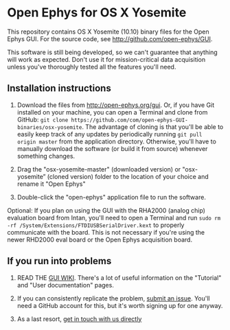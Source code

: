 Open Ephys for OS X Yosemite
=================

This repository contains OS X Yosemite (10.10) binary files for the Open Ephys GUI. For the source code, see http://github.com/open-ephys/GUI.

This software is still being developed, so we can't guarantee that anything will work as expected. Don't use it for mission-critical data acquisition unless you've thoroughly tested all the features you'll need.

Installation instructions
-------------------------------

1. Download the files from http://open-ephys.org/gui. Or, if you have Git installed on your machine, you can open a Terminal and clone from GitHub: `git clone https://github.com/com/open-ephys-GUI-binaries/osx-yosemite`. The advantage of cloning is that you'll be able to easily keep track of any updates by periodically running `git pull origin master` from the application directory. Otherwise, you'll have to manually download the software (or build it from source) whenever something changes.

2. Drag the "osx-yosemite-master" (downloaded version) or "osx-yosemite” (cloned version) folder to the location of your choice and rename it "Open Ephys"

3. Double-click the "open-ephys" application file to run the software.

Optional: If you plan on using the GUI with the RHA2000 (analog chip) evaluation board from Intan, you'll need to open a Terminal and run `sudo rm -rf /System/Extensions/FTDIUSBSerialDriver.kext` to properly communicate with the board. This is not necessary if you're using the newer RHD2000 eval board or the Open Ephys acquisition board.


If you run into problems
-------------------------------

1. READ THE [GUI WIKI](https://open-ephys.atlassian.net/wiki/display/OEW/Open+Ephys+GUI). There's a lot of useful information on the "Tutorial" and "User documentation" pages.

2. If you can consistently replicate the problem, [submit an issue](https://github.com/open-ephys/GUI/issues). You'll need a GitHub account for this, but it's worth signing up for one anyway.

3. As a last resort, [get in touch with us directly](http://open-ephys.org/contact)

